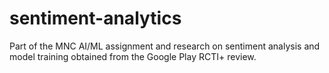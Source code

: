 # sentiment-analytics

Part of the MNC AI/ML assignment and research on sentiment analysis and model training obtained from the Google Play RCTI+ review.